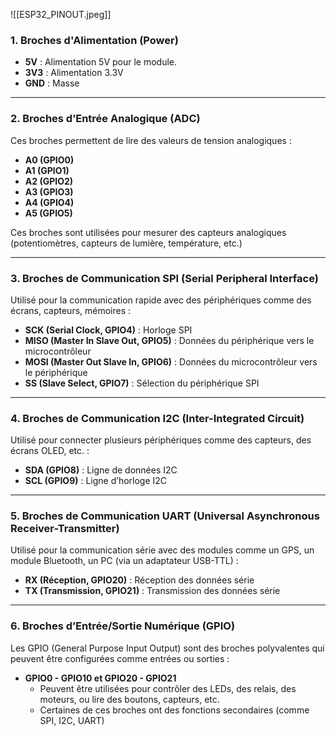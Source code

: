 
![[ESP32_PINOUT.jpeg]]


### **1. Broches d'Alimentation (Power)**

- **5V** : Alimentation 5V pour le module.
- **3V3** : Alimentation 3.3V 
- **GND** : Masse 

---

### **2. Broches d’Entrée Analogique (ADC)**

Ces broches permettent de lire des valeurs de tension analogiques :

- **A0 (GPIO0)**
- **A1 (GPIO1)**
- **A2 (GPIO2)**
- **A3 (GPIO3)**
- **A4 (GPIO4)**
- **A5 (GPIO5)**

Ces broches sont utilisées pour mesurer des capteurs analogiques (potentiomètres, capteurs de lumière, température, etc.)

---

### **3. Broches de Communication SPI (Serial Peripheral Interface)**

Utilisé pour la communication rapide avec des périphériques comme des écrans, capteurs, mémoires :

- **SCK (Serial Clock, GPIO4)** : Horloge SPI
- **MISO (Master In Slave Out, GPIO5)** : Données du périphérique vers le microcontrôleur
- **MOSI (Master Out Slave In, GPIO6)** : Données du microcontrôleur vers le périphérique
- **SS (Slave Select, GPIO7)** : Sélection du périphérique SPI

---

### **4. Broches de Communication I2C (Inter-Integrated Circuit)**

Utilisé pour connecter plusieurs périphériques comme des capteurs, des écrans OLED, etc. :

- **SDA (GPIO8)** : Ligne de données I2C
- **SCL (GPIO9)** : Ligne d’horloge I2C

---

### **5. Broches de Communication UART (Universal Asynchronous Receiver-Transmitter)**

Utilisé pour la communication série avec des modules comme un GPS, un module Bluetooth, un PC (via un adaptateur USB-TTL) :

- **RX (Réception, GPIO20)** : Réception des données série
- **TX (Transmission, GPIO21)** : Transmission des données série

---

### **6. Broches d’Entrée/Sortie Numérique (GPIO)**

Les GPIO (General Purpose Input Output) sont des broches polyvalentes qui peuvent être configurées comme entrées ou sorties :

- **GPIO0 - GPIO10 et GPIO20 - GPIO21**
    - Peuvent être utilisées pour contrôler des LEDs, des relais, des moteurs, ou lire des boutons, capteurs, etc.
    - Certaines de ces broches ont des fonctions secondaires (comme SPI, I2C, UART)